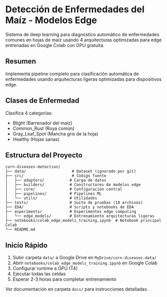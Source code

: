# Detección de Enfermedades del Maíz - Modelos Edge

Sistema de deep learning para diagnóstico automático de enfermedades comunes en hojas de maíz usando 4 arquitecturas optimizadas para edge entrenadas en Google Colab con GPU gratuita.

## Resumen

Implementa pipeline completo para clasificación automática de enfermedades usando arquitecturas ligeras optimizadas para dispositivos edge.

## Clases de Enfermedad

Clasifica 4 categorías:
- Blight (Barrenador del maíz)
- Common_Rust (Roya común)
- Gray_Leaf_Spot (Mancha gris de la hoja)
- Healthy (Hojas sanas)

## Estructura del Proyecto

```
corn-diseases-detection/
├── data/                    # Dataset (ignorado por git)
├── src/                     # Código fuente
│   ├── adapters/           # Carga de datos
│   ├── builders/           # Constructores de modelos edge
│   ├── core/               # Configuración central
│   ├── pipelines/          # Pipelines ML
│   └── utils/              # Utilidades
├── tests/                  # Suite de pruebas (10 archivos)
├── EDA/                    # Scripts y notebooks de EDA
├── experiments/            # Experimentos edge computing
│   └── edge_models/        # Entrenamiento arquitecturas ligeras
├── notebooks/colab_edge_models_training.ipynb  # Notebook principal Colab
└── README.md
```

## Inicio Rápido

1. Subir carpeta `data/` a Google Drive en `MyDrive/corn-diseases-data/`
2. Abrir `notebooks/colab_edge_models_training.ipynb` en Google Colab
3. Configurar runtime a GPU (T4)
4. Ejecutar todas las celdas
5. Esperar 2-3 horas para completar entrenamiento

Ver documentación en carpeta `docs/` para instrucciones detalladas.
